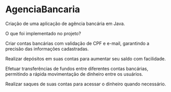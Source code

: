 # AgenciaBancaria

Criação de uma aplicação de agência bancária em Java.

O que foi implementado no projeto?

Criar contas bancárias com validação de CPF e e-mail, garantindo a precisão das informações cadastradas.

Realizar depósitos em suas contas para aumentar seu saldo com facilidade.

Efetuar transferências de fundos entre diferentes contas bancárias, permitindo a rápida movimentação de dinheiro entre os usuários.

Realizar saques de suas contas para acessar o dinheiro quando necessário.
